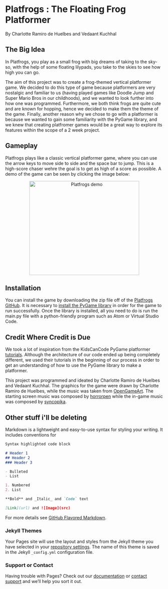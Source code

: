 # Platfrogs : The Floating Frog Platformer
By Charlotte Ramiro de Huelbes and Vedaant Kuchhal

## The Big Idea
  In Platfrogs, you play as a small frog with big dreams of taking to the sky- so, with the help of some floating lilypads, you take to the skies to see how high you can go. 
  
  The aim of this project was to create a frog-themed vertical platformer game. We decided to do this type of game because platformers are very nostalgic and familiar to us (having played games like Doodle Jump and Super Mario Bros in our childhoods), and we wanted to look further into how one was programmed. Furthermore, we both think frogs are quite cute and are known for hopping, hence we decided to make them the theme of the game. Finally, another reason why we chose to go with a platformer is because we wanted to gain some familiarity with the PyGame library, and we knew that creating platfromer games would be a great way to explore its features within the scope of a 2 week project.


## Gameplay
 Platfrogs plays like a classic vertical platformer game, where you can use the arrow keys to move side to side and the space bar to jump. This is a high-score chaser wehre the goal is to get as high of a score as possible. A demo of the game can be seen by clicking the image below:
 
 <p align="center">
  <a href="https://youtu.be/PBVG8PiHKEw">
           <img align="center" alt="Platfrogs demo" src="https://i.imgur.com/vniLbfe.jpg"
           width="350" height="300" class="center">
  </a>
    </p>

## Installation

You can install the game by downloading the zip file off of the [Platfrogs GitHub](https://github.com/olincollege/PlatFrogerGame). It is necessary to [install the PyGame library](https://www.pygame.org/wiki/GettingStarted) in order for the game to run successfully. Once the library is installed, all you need to do is run the main.py file with a python-friendly program such as Atom or Virtual Studio Code.

## Credit Where Credit is Due

We took a lot of inspiration from the KidsCanCode PyGame platformer [tutorials](https://youtu.be/uWvb3QzA48c). Although the architecture of our code ended up being completely different, we used their tutorials in the beginning of our process in order to get an understanding of how to use the PyGame library to make a platformer.

This project was programmed and ideated by Charlotte Ramiro de Huelbes and Vedaant Kuchhal. The graphics for the game were drawn by Charlotte Ramiro de Huelbes, while the music was taken from [OpenGameArt](https://opengameart.org/). The starting screen music was composed by [horrorpen](https://opengameart.org/users/horrorpen) while the in-game music was composed by [syncopika](https://opengameart.org/users/syncopika).

## Other stuff i'll be deleting
Markdown is a lightweight and easy-to-use syntax for styling your writing. It includes conventions for

```markdown
Syntax highlighted code block

# Header 1
## Header 2
### Header 3

- Bulleted
- List

1. Numbered
2. List

**Bold** and _Italic_ and `Code` text

[Link](url) and ![Image](src)
```

For more details see [GitHub Flavored Markdown](https://guides.github.com/features/mastering-markdown/).

### Jekyll Themes

Your Pages site will use the layout and styles from the Jekyll theme you have selected in your [repository settings](https://github.com/olincollege/PlatFrogerGame/settings/pages). The name of this theme is saved in the Jekyll `_config.yml` configuration file.

### Support or Contact

Having trouble with Pages? Check out our [documentation](https://docs.github.com/categories/github-pages-basics/) or [contact support](https://support.github.com/contact) and we’ll help you sort it out.
